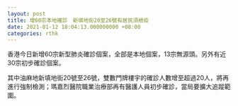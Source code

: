 ```yaml
---
layout: post
title: 增60宗本地確診　新填地街20至26號有居民須檢疫
date: 2021-01-12 18:04:13.000000000 +08:00
categories: rthk
---
```


香港今日新增60宗新型肺炎確診個案，全部是本地個案，13宗無源頭。另外有近30宗初步確診個案。

其中油麻地新填地街20號至26號，雙數門牌樓宇的確診人數增至超過20人，將再進行強制檢測；瑪嘉烈醫院職業治療部再有醫護人員初步確診，當局要擴大追蹤範圍。
